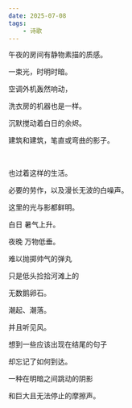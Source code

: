 ```yaml
---
date: 2025-07-08
tags:
	- 诗歌
---
```

午夜的房间有静物素描的质感。

一束光，时明时暗。

空调外机轰然响动，

洗衣房的机器也是一样。

沉默搅动着白日的余烬。

建筑和建筑，笔直或弯曲的影子。

<br/>

也过着这样的生活。

必要的劳作，以及漫长无波的白噪声。

这里的光与影都鲜明。

白日 暑气上升。

夜晚 万物低垂。

难以抛掷帅气的弹丸

只是低头捡拾河滩上的

无数鹅卵石。

潮起、潮落。

并且听见风。

想到一些应该出现在结尾的句子

却忘记了如何到达。

一种在明暗之间跳动的阴影

和巨大且无法停止的摩擦声。